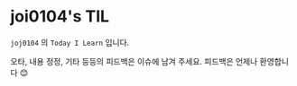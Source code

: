 # joi0104's TIL

`joj0104` 의 `Today I Learn` 입니다.

오타, 내용 정정, 기타 등등의 피드백은 이슈에 남겨 주세요. 피드백은 언제나 환영합니다 😊
